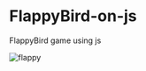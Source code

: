 # FlappyBird-on-js
FlappyBird game using js

![flappy](https://user-images.githubusercontent.com/54484999/78967126-8bc53e80-7acf-11ea-81bd-3db3211a2605.gif)

